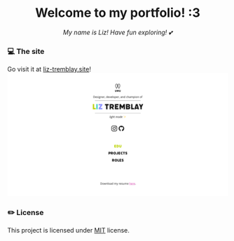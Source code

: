 <h1 align="center">Welcome to my portfolio! :3</h1>
<p align="center"><i>My name is Liz! Have fun exploring! 💕</i></p>

### 💻 The site 
Go visit it at [liz-tremblay.site](https://liz-tremblay.site)!
![Image of UI to use](src/assets/temp-site-design.png)

### ✏️  License

This project is licensed under [MIT](https://opensource.org/licenses/MIT) license.
